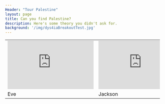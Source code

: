 ```yaml
---
Header: "Tour Palestine"
layout: page
title: Can you find Palestine?
description: Here's some theory you didn't ask for.
background: '/img/dys4iaBreakoutTest.jpg'
---
```


<table style="width:100%">
  <tr>
    <td><iframe width="280" height="158" src="https://www.youtube.com/embed/fsVLCHEQb74?rel=0&amp;showinfo=0" frameborder="0" allow="accelerometer; autoplay; encrypted-media; gyroscope; picture-in-picture" allowfullscreen></iframe></td>
    <td><iframe width="280" height="158" src="https://www.youtube.com/embed/fSBDY5vOkes?rel=0&amp;showinfo=0" frameborder="0" allow="accelerometer; autoplay; encrypted-media; gyroscope; picture-in-picture" allowfullscreen></iframe></td>
    <td><iframe width="280" height="158" src="https://www.youtube.com/embed/C1j_YHMMG4w" frameborder="0" allow="accelerometer; autoplay; encrypted-media; gyroscope; picture-in-picture" allowfullscreen></iframe></td>
  </tr>
  <tr>
    <td>Eve</td>
    <td>Jackson</td>
    <td>94</td>
  </tr>
</table>
